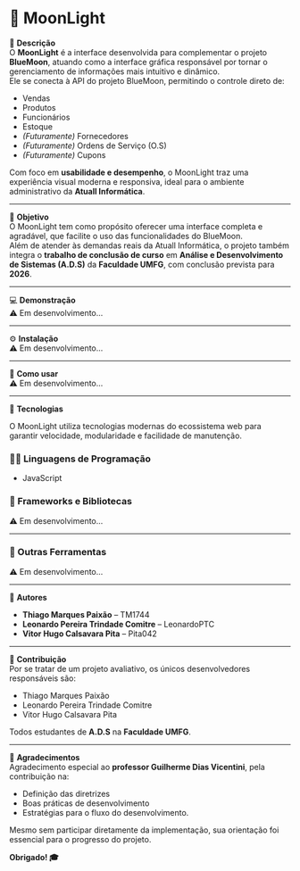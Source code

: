 # 🌙 MoonLight

📌 **Descrição**  
O **MoonLight** é a interface desenvolvida para complementar o projeto **BlueMoon**, atuando como a interface gráfica responsável por tornar o gerenciamento de informações mais intuitivo e dinâmico.  
Ele se conecta à API do projeto BlueMoon, permitindo o controle direto de:

- Vendas  
- Produtos  
- Funcionários  
- Estoque  
- *(Futuramente)* Fornecedores  
- *(Futuramente)* Ordens de Serviço (O.S)  
- *(Futuramente)* Cupons

Com foco em **usabilidade e desempenho**, o MoonLight traz uma experiência visual moderna e responsiva, ideal para o ambiente administrativo da **Atuall Informática**.

---

🎯 **Objetivo**  
O MoonLight tem como propósito oferecer uma interface completa e agradável, que facilite o uso das funcionalidades do BlueMoon.  
Além de atender às demandas reais da Atuall Informática, o projeto também integra o **trabalho de conclusão de curso** em **Análise e Desenvolvimento de Sistemas (A.D.S)** da **Faculdade UMFG**, com conclusão prevista para **2026**.

---

💻 **Demonstração**  
⚠️ Em desenvolvimento...

---

⚙️ **Instalação**  
⚠️ Em desenvolvimento...

---

📘 **Como usar**  
⚠️ Em desenvolvimento...

---

🧰 **Tecnologias**  

O MoonLight utiliza tecnologias modernas do ecossistema web para garantir velocidade, modularidade e facilidade de manutenção.

### 👨‍💻 Linguagens de Programação  
- JavaScript   

### 🧱 Frameworks e Bibliotecas  
⚠️ Em desenvolvimento...

---

### 🔧 Outras Ferramentas  
⚠️ Em desenvolvimento...

---

👥 **Autores**  
- **Thiago Marques Paixão** – TM1744  
- **Leonardo Pereira Trindade Comitre** – LeonardoPTC  
- **Vitor Hugo Calsavara Pita** – Pita042  

---

🤝 **Contribuição**  
Por se tratar de um projeto avaliativo, os únicos desenvolvedores responsáveis são:  

- Thiago Marques Paixão  
- Leonardo Pereira Trindade Comitre  
- Vitor Hugo Calsavara Pita  

Todos estudantes de **A.D.S** na **Faculdade UMFG**.

---

🙏 **Agradecimentos**  
Agradecimento especial ao **professor Guilherme Dias Vicentini**, pela contribuição na: 
- Definição das diretrizes 
- Boas práticas de desenvolvimento
- Estratégias para o fluxo do desenvolvimento.  

Mesmo sem participar diretamente da implementação, sua orientação foi essencial para o progresso do projeto.  

**Obrigado! 🎓**
